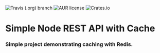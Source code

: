![Travis (.org) branch](https://img.shields.io/travis/tuzzy08/Rest-API-With-Cache/master)
![AUR license](https://img.shields.io/aur/license/node)
![Crates.io](https://img.shields.io/crates/l/node)

# Simple Node REST API with Cache

### Simple project demonstrating caching with Redis.
